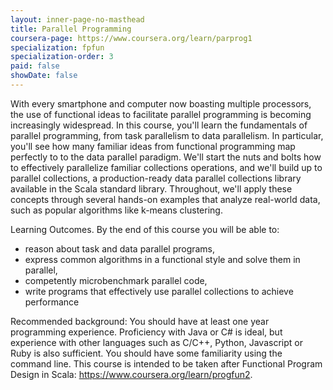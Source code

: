 ```yaml
---
layout: inner-page-no-masthead
title: Parallel Programming
coursera-page: https://www.coursera.org/learn/parprog1
specialization: fpfun
specialization-order: 3
paid: false
showDate: false
---
```


With every smartphone and computer now boasting multiple processors, the use of functional ideas to facilitate parallel programming is becoming increasingly widespread. In this course, you'll learn the fundamentals of parallel programming, from task parallelism to data parallelism. In particular, you'll see how many familiar ideas from functional programming map perfectly to to the data parallel paradigm. We'll start the nuts and bolts how to effectively parallelize familiar collections operations, and we'll build up to parallel collections, a production-ready data parallel collections library available in the Scala standard library. Throughout, we'll apply these concepts through several hands-on examples that analyze real-world data, such as popular algorithms like k-means clustering.

Learning Outcomes. By the end of this course you will be able to:

- reason about task and data parallel programs,
- express common algorithms in a functional style and solve them in parallel,
- competently microbenchmark parallel code,
- write programs that effectively use parallel collections to achieve performance

Recommended background: You should have at least one year programming experience. Proficiency with Java or C# is ideal, but experience with other languages such as C/C++, Python, Javascript or Ruby is also sufficient. You should have some familiarity using the command line. This course is intended to be taken after Functional Program Design in Scala: https://www.coursera.org/learn/progfun2.
